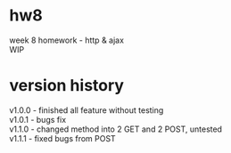 # hw8

week 8 homework - http &amp; ajax  
WIP

# version history

v1.0.0 - finished all feature without testing  
v1.0.1 - bugs fix  
v1.1.0 - changed method into 2 GET and 2 POST, untested  
v1.1.1 - fixed bugs from POST